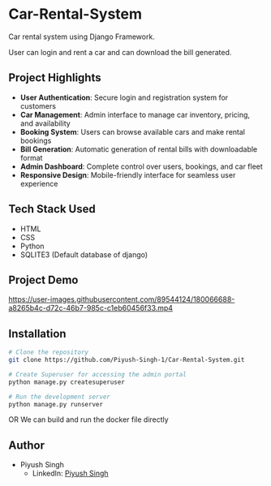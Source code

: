 # Car-Rental-System
Car rental system using Django Framework.

User can login and rent a car and can download the bill generated.

## Project Highlights
* **User Authentication**: Secure login and registration system for customers
* **Car Management**: Admin interface to manage car inventory, pricing, and availability
* **Booking System**: Users can browse available cars and make rental bookings
* **Bill Generation**: Automatic generation of rental bills with downloadable format
* **Admin Dashboard**: Complete control over users, bookings, and car fleet
* **Responsive Design**: Mobile-friendly interface for seamless user experience

## Tech Stack Used
* HTML
* CSS
* Python 
* SQLITE3 (Default database of django)

## Project Demo



https://user-images.githubusercontent.com/89544124/180066688-a8265b4c-d72c-46b7-985c-c1eb60456f33.mp4


## Installation
```bash
# Clone the repository
git clone https://github.com/Piyush-Singh-1/Car-Rental-System.git

# Create Superuser for accessing the admin portal
python manage.py createsuperuser

# Run the development server
python manage.py runserver
```
OR 
We can build and run the docker file directly 
## Author
* Piyush Singh
  * LinkedIn: [Piyush Singh](https://www.linkedin.com/in/piyush-singh908)
